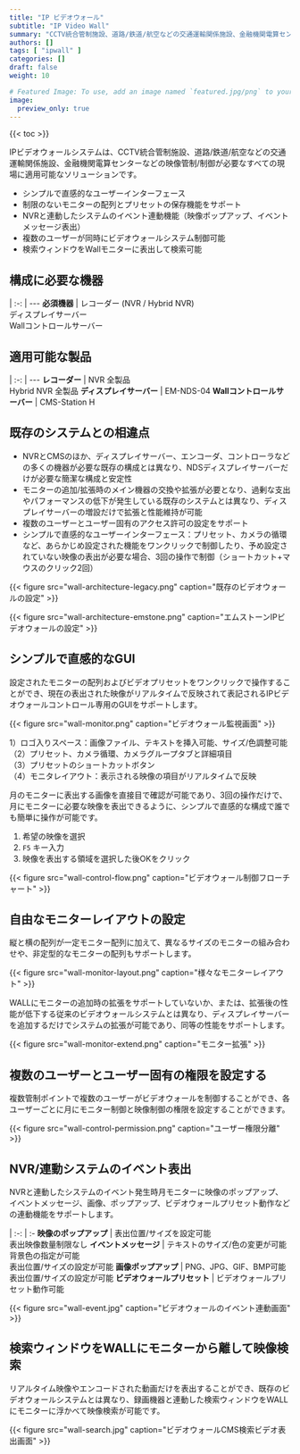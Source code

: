 ```yaml
---
title: "IP ビデオウォール"
subtitle: "IP Video Wall"
summary: "CCTV統合管制施設、道路/鉄道/航空などの交通運輸関係施設、金融機関電算センターなどの映像管制/制御が必要なすべての現場に適用可能なソリューションです。"
authors: []
tags: [ "ipwall" ]
categories: []
draft: false
weight: 10

# Featured Image: To use, add an image named `featured.jpg/png` to your page's folder.
image:
  preview_only: true
---
```


{{< toc >}}

IPビデオウォールシステムは、CCTV統合管制施設、道路/鉄道/航空などの交通運輸関係施設、金融機関電算センターなどの映像管制/制御が必要なすべての現場に適用可能なソリューションです。

- シンプルで直感的なユーザーインターフェース
- 制限のないモニターの配列とプリセットの保存機能をサポート
- NVRと連動したシステムのイベント連動機能（映像ポップアップ、イベントメッセージ表出）
- 複数のユーザーが同時にビデオウォールシステム制御可能
- 検索ウィンドウをWallモニターに表出して検索可能

<div class="container">
<div class="row">
<div class="col-12 col-sm-6 pl-0">

## 構成に必要な機器

|
:-: | ---
**必須機器** | レコーダー (NVR / Hybrid NVR)<br>ディスプレイサーバー<br>Wallコントロールサーバー

</div>
<div class="col-12 col-sm-6 pl-0">

## 適用可能な製品

|
:-: | ---
**レコーダー** | NVR 全製品<br>Hybrid NVR 全製品
**ディスプレイサーバー** | EM-NDS-04
**Wallコントロールサーバー** | CMS-Station H

</div>
</div>
</div>

## 既存のシステムとの相違点

- NVRとCMSのほか、ディスプレイサーバー、エンコーダ、コントローラなどの多くの機器が必要な既存の構成とは異なり、NDSディスプレイサーバーだけが必要な簡潔な構成と安定性
- モニターの追加/拡張時のメイン機器の交換や拡張が必要となり、過剰な支出やパフォーマンスの低下が発生している既存のシステムとは異なり、ディスプレイサーバーの増設だけで拡張と性能維持が可能
- 複数のユーザーとユーザー固有のアクセス許可の設定をサポート
- シンプルで直感的なユーザーインターフェース：プリセット、カメラの循環など、あらかじめ設定された機能をワンクリックで制御したり、予め設定されていない映像の表出が必要な場合、3回の操作で制御（ショートカット+マウスのクリック2回）

<div class="container">
<div class="row align-items-end">
<div class="col-12 col-sm-6">

{{< figure src="wall-architecture-legacy.png" caption="既存のビデオウォールの設定" >}}

</div>
<div class="col-12 col-sm-6">

{{< figure src="wall-architecture-emstone.png" caption="エムストーンIPビデオウォールの設定" >}}

</div>
</div>
</div>

## シンプルで直感的なGUI

設定されたモニターの配列およびビデオプリセットをワンクリックで操作することができ、現在の表出された映像がリアルタイムで反映されて表記されるIPビデオウォールコントロール専用のGUIをサポートします。

<div class="container">
<div class="row align-items-center">
<div class="col-12 col-sm-8">

{{< figure src="wall-monitor.png" caption="ビデオウォール監視画面" >}}

</div>
<div class="col-12 col-sm-4">

1）ロゴ入りスペース：画像ファイル、テキストを挿入可能、サイズ/色調整可能  
（2）プリセット、カメラ循環、カメラグループタブと詳細項目  
（3）プリセットのショートカットボタン  
（4）モニタレイアウト：表示される映像の項目がリアルタイムで反映

</div>
</div>
</div>

月のモニターに表出する画像を直接目で確認が可能であり、3回の操作だけで、月にモニターに必要な映像を表出できるように、シンプルで直感的な構成で誰でも簡単に操作が可能です。

<div class="container">
<div class="row align-items-center">
<div class="col-12 col-sm-3">

1. 希望の映像を選択
2. `F5` キー入力
3. 映像を表出する領域を選択した後OKをクリック

</div>
<div class="col-12 col-sm-9">

{{< figure src="wall-control-flow.png" caption="ビデオウォール制御フローチャート" >}}

</div>
</div>
</div>

## 自由なモニターレイアウトの設定

縦と横の配列が一定モニター配列に加えて、異なるサイズのモニターの組み合わせや、非定型的なモニターの配列もサポートします。

{{< figure src="wall-monitor-layout.png" caption="様々なモニターレイアウト" >}}

WALLにモニターの追加時の拡張をサポートしていないか、または、拡張後の性能が低下する従来のビデオウォールシステムとは異なり、ディスプレイサーバーを追加するだけでシステムの拡張が可能であり、同等の性能をサポートします。

{{< figure src="wall-monitor-extend.png" caption="モニター拡張" >}}

## 複数のユーザーとユーザー固有の権限を設定する

複数管制ポイントで複数のユーザーがビデオウォールを制御することができ、各ユーザーごとに月にモニター制御と映像制御の権限を設定することができます。

{{< figure src="wall-control-permission.png" caption="ユーザー権限分離" >}}

## NVR/連動システムのイベント表出

NVRと連動したシステムのイベント発生時月モニターに映像のポップアップ、イベントメッセージ、画像、ポップアップ、ビデオウォールプリセット動作などの連動機能をサポートします。

|
:-: | :-
**映像のポップアップ** | 表出位置/サイズを設定可能<br>表出映像数量制限なし
**イベントメッセージ** | テキストのサイズ/色の変更が可能<br>背景色の指定が可能<br>表出位置/サイズの設定が可能
**画像ポップアップ** | 	PNG、JPG、GIF、BMP可能<br>表出位置/サイズの設定が可能
**ビデオウォールプリセット** | ビデオウォールプリセット動作可能

{{< figure src="wall-event.jpg" caption="ビデオウォールのイベント連動画面" >}}

## 検索ウィンドウをWALLにモニターから離して映像検索

リアルタイム映像やエンコードされた動画だけを表出することができ、既存のビデオウォールシステムとは異なり、録画機器と連動した検索ウィンドウをWALLにモニターに浮かべて映像検索が可能です。

{{< figure src="wall-search.jpg" caption="ビデオウォールCMS検索ビデオ表出画面" >}}

